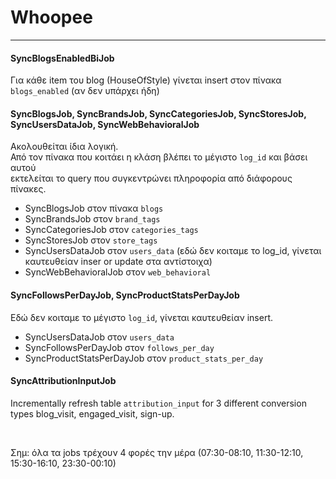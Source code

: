 # Whoopee
<hr>

#### SyncBlogsEnabledBiJob
Για κάθε item του blog (HouseOfStyle) γίνεται insert στον πίνακα `blogs_enabled` (αν δεν υπάρχει ήδη)

#### SyncBlogsJob, SyncBrandsJob, SyncCategoriesJob, SyncStoresJob, SyncUsersDataJob, SyncWebBehavioralJob
Ακολουθείται ίδια λογική.<br> 
Από τον πίνακα που κοιτάει η κλάση βλέπει το μέγιστο `log_id` και βάσει αυτού <br>εκτελείται το query που συγκεντρώνει πληροφορία από διάφορους πίνακες.
- SyncBlogsJob στον πίνακα `blogs`
- SyncBrandsJob στον `brand_tags`
- SyncCategoriesJob στον `categories_tags`
- SyncStoresJob στον `store_tags`
- SyncUsersDataJob στον `users_data` (εδώ δεν κοιταμε το log_id, γίνεται καυτευθείαν inser or update στα αντίστοιχα)
- SyncWebBehavioralJob στον `web_behavioral`

#### SyncFollowsPerDayJob, SyncProductStatsPerDayJob
Εδώ δεν κοιταμε το μέγιστο `log_id`, γίνεται καυτευθείαν insert.  
- SyncUsersDataJob στον `users_data`
- SyncFollowsPerDayJob στον `follows_per_day`  
- SyncProductStatsPerDayJob στον `product_stats_per_day`  

#### SyncAttributionInputJob
Incrementally refresh table `attribution_input` for 3 different conversion types blog_visit, engaged_visit, sign-up.

<br> 

Σημ: όλα τα jobs τρέχουν 4 φορές την μέρα (07:30-08:10,  11:30-12:10,  15:30-16:10,  23:30-00:10)
